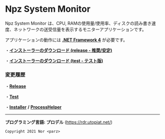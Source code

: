 # Npz System Monitor
Npz System Monitor は、CPU, RAMの使用量/使用率、ディスクの読み書き速度、ネットワークの送受信量を表示するモニターアプリケーションです。

アプリケーションの動作には [**.NET Framework 4**](https://www.microsoft.com/ja-jp/download/details.aspx?id=17851) が必要です。

・[**インストーラーのダウンロード (release - 推奨/安定)**](https://github.com/Nor-parz/npz-system-monitor/raw/package/0_Installer/release/NpzSystemMonitor-OnlineInstaller.exe "インストーラーのダウンロード")

・[**インストーラーのダウンロード (test - テスト版)**](https://github.com/Nor-parz/npz-system-monitor/raw/package/0_Installer/test/NpzSystemMonitor-OnlineInstaller.exe "インストーラーのダウンロード")

### **変更履歴**

・[**Release**](https://raw.githubusercontent.com/Nor-parz/npz-system-monitor/release/Changelog.txt)

・[**Test**](https://raw.githubusercontent.com/Nor-parz/npz-system-monitor/test/Changelog.txt)

・[**Installer**](https://raw.githubusercontent.com/Nor-parz/npz-system-monitor/installer/Changelog.txt) **/** [**ProcessHelper**](https://raw.githubusercontent.com/Nor-parz/npz-system-monitor/processhelper/Changelog.txt)

---
**プログラミング言語: プロデル** (https://rdr.utopiat.net/)

`Copyright 2021 Nor <parz>`
